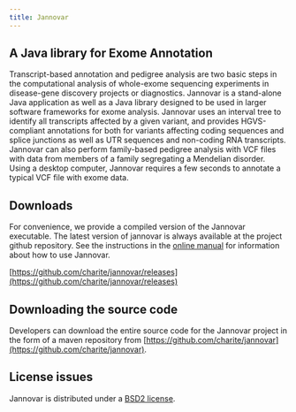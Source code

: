 ```yaml
---
title: Jannovar
---
```


A Java library for Exome Annotation
------------------------------------
Transcript-based annotation and pedigree analysis are two basic steps in the computational analysis of whole-exome sequencing experiments in disease-gene discovery projects or diagnostics. Jannovar is a stand-alone Java application as well as a Java library designed to be used in larger software frameworks for exome analysis. Jannovar uses an interval tree to identify all transcripts affected by a given variant, and provides HGVS-compliant annotations for both for variants affecting coding sequences and splice junctions as well as UTR sequences and non-coding RNA transcripts. Jannovar can also perform family-based pedigree analysis with VCF files with data from members of a family segregating a Mendelian disorder. Using a desktop computer, Jannovar requires a few seconds to annotate a typical VCF file with exome data.

Downloads
------------------------------------
For convenience, we provide a compiled version of the Jannovar executable. The latest version of jannovar is always available at the project github repository. See the instructions in the [online manual](http://jannovar.readthedocs.org/en/master/) for information about how to use Jannovar.

[https://github.com/charite/jannovar/releases](https://github.com/charite/jannovar/releases)


Downloading the source code
------------------------------------
Developers can download the entire source code for the Jannovar project in the form of a maven repository from [https://github.com/charite/jannovar](https://github.com/charite/jannovar).

License issues
------------------------------------
Jannovar is distributed under a [BSD2 license](http://opensource.org/licenses/bsd-license.php).

